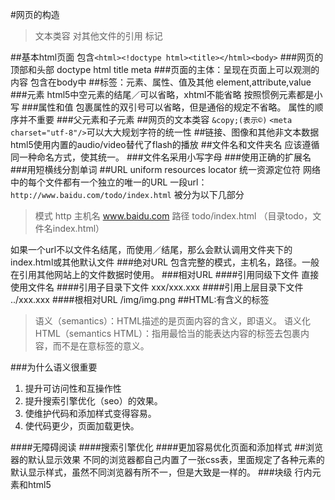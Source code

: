 #网页的构造
>文本类容
>对其他文件的引用
>标记

##基本html页面
包含```<html><!doctype html><title></html><body>```
###网页的顶部和头部
doctype html title meta
###页面的主体：呈现在页面上可以观测的内容
包含在body中
##标签：元素、属性、值及其他
element,attribute,value
###元素
html5中空元素的结尾／可以省略，xhtml不能省略
按照惯例元素都是小写
###属性和值
包裹属性的双引号可以省略，但是通俗的规定不省略。
属性的顺序并不重要
###父元素和子元素
##网页的文本类容
`&copy;(表示©)`
`<meta charset="utf-8"/>`可以大大规划字符的统一性
##链接、图像和其他非文本数据
html5使用内置的audio/video替代了flash的播放
##文件名和文件夹名
应该遵循同一种命名方式，使其统一。
###文件名采用小写字母
###使用正确的扩展名
###用短横线分割单词
##URL
uniform resources locator 统一资源定位符
网络中的每个文件都有一个独立的唯一的URL
一段url：`http://www.baidu.com/todo/index.html`
被分为以下几部分
>模式 http
>主机名 www.baidu.com
>路径 todo/index.html （目录todo，文件名index.html）

如果一个url不以文件名结尾，而使用／结尾，那么会默认调用文件夹下的index.html或其他默认文件
###绝对URL
包含完整的模式，主机名，路径。一般在引用其他网站上的文件数据时使用。
###相对URL
####引用同级下文件
直接使用文件名
####引用子目录下文件
xxx/xxx.xxx
####引用上层目录下文件
../xxx.xxx
####根相对URL
/img/img.png
##HTML:有含义的标签
>语义（semantics）：HTML描述的是页面内容的含义，即语义。
>语义化HTML（semantics HTML）：指用最恰当的能表达内容的标签去包裹内容，而不是在意标签的意义。

###为什么语义很重要
1. 提升可访问性和互操作性
2. 提升搜索引擎优化（seo）的效果。
3. 使维护代码和添加样式变得容易。
4. 使代码更少，页面加载更快。

####无障碍阅读
####搜索引擎优化
####更加容易优化页面和添加样式
##浏览器的默认显示效果
不同的浏览器都自己内置了一张css表，里面规定了各种元素的默认显示样式，虽然不同浏览器有所不一，但是大致是一样的。
###块级 行内元素和html5



